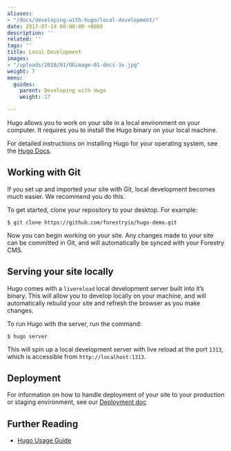 ```yaml
---
aliases:
- "/docs/developing-with-hugo/local-development/"
date: 2017-07-24 00:00:00 +0000
description: ''
related: ''
tags: ''
title: Local Development
images:
- "/uploads/2018/01/OGimage-01-docs-3x.jpg"
weight: 7
menu:
  guides:
    parent: Developing with Hugo
    weight: 17

---
```

Hugo allows you to work on your site in a local environment on your computer. It requires you to install the Hugo binary on your local machine.

For detailed instructions on installing Hugo for your operating system, see the [Hugo Docs][1].

## Working with Git
If you set up and imported your site with Git, local development becomes much easier. We recommend you do this.

To get started, clone your repository to your desktop. For example:

	$ git clone https://github.com/forestryio/hugo-demo.git

Now you can begin working on your site. Any changes made to your site can be committed in Git, and will automatically be synced with your Forestry CMS.

<!-- ## Working with a Zip-based site
If you set up and imported your site with a  zip file, local development becomes more challenging.

Any changes made to your site must be rezipped and reimported into your Forestry CMS.

You can do this from your [Forestry Dashboard][2], by choosing "Re-upload Project" from the site’s dropdown menu (…).

**IF YOU ONLY UPDATED LAYOUTS/THEMES**

If you didn’t change any of your content files, then you can choose "Update project files" which will only update the source code we use to deploy your site.

**IF YOU UPDATED CONTENT FILES**

If you did change your content files, then you can choose `Update project files & content files` which will update the source code and all of the content in Forestry.-->

## Serving your site locally
Hugo comes with a `livereload` local development server built into it’s binary. This will allow you to develop locally on your machine, and will automatically rebuild your site and refresh the browser as you make changes.

To run Hugo with the server, run the command:

	$ hugo server

This will spin up a local development server with live reload at the port `1313`, which is accessible from `http://localhost:1313`.

## Deployment
For information on how to handle deployment of your site to your production or staging environment, see our [Deployment doc][3]

## Further Reading
- [Hugo Usage Guide](https://gohugo.io/overview/usage/)

[1]:	https://gohugo.io/overview/installing/
[2]:	https://app.forestry.io/dashboard
[3]:	/docs/hosting/